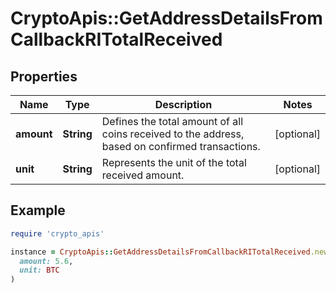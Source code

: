 # CryptoApis::GetAddressDetailsFromCallbackRITotalReceived

## Properties

| Name | Type | Description | Notes |
| ---- | ---- | ----------- | ----- |
| **amount** | **String** | Defines the total amount of all coins received to the address, based on confirmed transactions. | [optional] |
| **unit** | **String** | Represents the unit of the total received amount. | [optional] |

## Example

```ruby
require 'crypto_apis'

instance = CryptoApis::GetAddressDetailsFromCallbackRITotalReceived.new(
  amount: 5.6,
  unit: BTC
)
```

